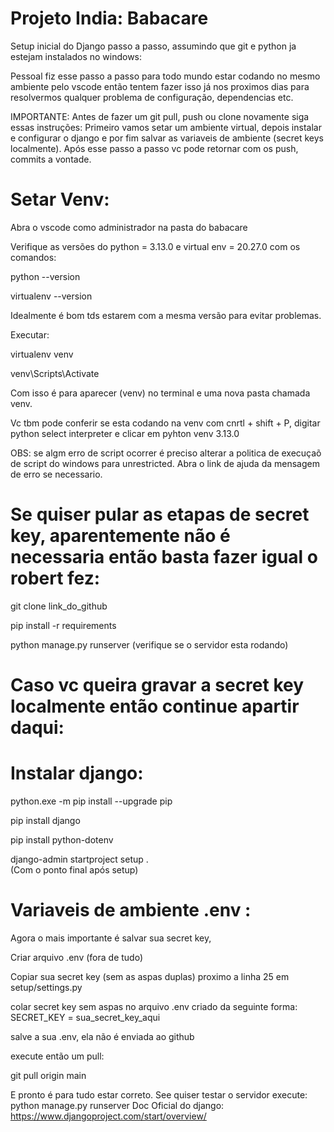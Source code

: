 # Projeto India: Babacare


Setup inicial do Django passo a passo, assumindo que git e python ja estejam instalados no windows: 

Pessoal fiz esse passo a passo para todo mundo estar codando no mesmo ambiente pelo vscode então tentem fazer isso já nos proximos dias
para resolvermos qualquer problema de configuração, dependencias etc.

IMPORTANTE: Antes de fazer um git pull, push ou clone novamente siga essas instruções:
Primeiro vamos setar um ambiente virtual, depois instalar e configurar o django e por fim salvar as variaveis de ambiente
(secret keys localmente). Após esse passo a passo vc pode retornar com os push, commits a vontade.  

# Setar Venv:

Abra o vscode como administrador na pasta do babacare

Verifique as versões do python = 3.13.0 e virtual env = 20.27.0 com os comandos:

python --version

virtualenv --version

Idealmente é bom tds estarem com a mesma versão para evitar problemas. 

Executar:

virtualenv venv

venv\Scripts\Activate

Com isso é para aparecer (venv) no terminal e uma nova pasta chamada venv. 

Vc tbm pode conferir se esta  codando na venv com cnrtl + shift + P, digitar python select interpreter e clicar em pyhton venv 3.13.0

OBS: se algm erro de script ocorrer é preciso alterar a politica de execuçaõ de script do windows para unrestricted. Abra o link de ajuda da mensagem de erro se necessario. 


# Se quiser pular as etapas de secret key, aparentemente não é necessaria então basta fazer igual o robert fez:

git clone link_do_github

pip install -r requirements

python manage.py runserver (verifique se o servidor esta rodando)


# Caso vc queira gravar a secret key localmente então continue apartir daqui: 


# Instalar django: 

python.exe -m pip install --upgrade pip

pip install django 

pip install python-dotenv

django-admin startproject setup .  
(Com o ponto final após setup)




# Variaveis de ambiente .env :

Agora o mais importante é salvar sua secret key,

Criar arquivo .env (fora de tudo)

Copiar sua secret key (sem as aspas duplas) proximo a linha 25 em setup/settings.py

colar secret key sem aspas no arquivo .env criado da seguinte forma: SECRET_KEY = sua_secret_key_aqui

salve a sua .env, ela não é enviada ao github

execute então um pull:

git pull origin main

E pronto é para tudo estar correto.
See quiser testar o servidor execute: python manage.py runserver
Doc Oficial do django: https://www.djangoproject.com/start/overview/